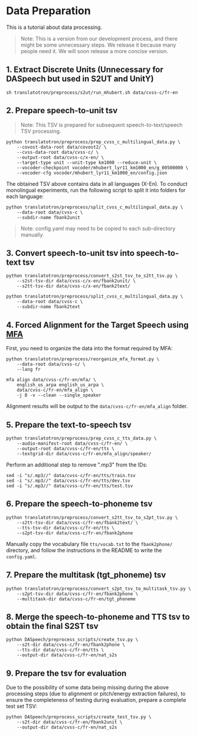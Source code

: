 # Data Preparation

This is a tutorial about data processing. 

> Note: This is a version from our development process, and there might be some unnecessary steps. We release it because many people need it. We will soon release a more concise version.

## 1. Extract Discrete Units (Unnecessary for DASpeech but used in S2UT and UnitY)

```
sh translatotron/preprocess/s2ut/run_mhubert.sh data/cvss-c/fr-en
```

## 2. Prepare speech-to-unit tsv

> Note: This TSV is prepared for subsequent speech-to-text/speech TSV processing.

```
python translatotron/preprocess/prep_cvss_c_multilingual_data.py \
    --covost-data-root data/covost2/ \
    --cvss-data-root data/cvss-c/ \
    --output-root data/cvss-c/x-en/ \
    --target-type unit --unit-type km1000 --reduce-unit \
    --vocoder-checkpoint vocoder/mhubert_lyr11_km1000_en/g_00500000 \
    --vocoder-cfg vocoder/mhubert_lyr11_km1000_en/config.json 
```

The obtained TSV above contains data in all languages (X-En). To conduct monolingual experiments, run the following script to split it into folders for each language:

```
python translatotron/preprocess/split_cvss_c_multilingual_data.py \
    --data-root data/cvss-c \
    --subdir-name fbank2unit
```

> Note: config.yaml may need to be copied to each sub-directory manually.

## 3. Convert speech-to-unit tsv into speech-to-text tsv

```
python translatotron/preprocess/convert_s2st_tsv_to_s2tt_tsv.py \
    --s2st-tsv-dir data/cvss-c/x-en/fbank2unit/ \
    --s2tt-tsv-dir data/cvss-c/x-en/fbank2text/

python translatotron/preprocess/split_cvss_c_multilingual_data.py \
    --data-root data/cvss-c \
    --subdir-name fbank2text
```

## 4. Forced Alignment for the Target Speech using [MFA](https://mfa-models.readthedocs.io/en/latest/index.html)

First, you need to organize the data into the format required by MFA:

```
python translatotron/preprocess/reorganize_mfa_format.py \
    --data-root data/cvss-c/ \
    --lang fr
```

```
mfa align data/cvss-c/fr-en/mfa/ \
    english_us_arpa english_us_arpa \
    data/cvss-c/fr-en/mfa_align \
    -j 8 -v --clean --single_speaker
```

Alignment results will be output to the `data/cvss-c/fr-en/mfa_align` folder.

## 5. Prepare the text-to-speech tsv

```
python translatotron/preprocess/prep_cvss_c_tts_data.py \
    --audio-manifest-root data/cvss-c/fr-en/ \
    --output-root data/cvss-c/fr-en/tts \
    --textgrid-dir data/cvss-c/fr-en/mfa_align/speaker/
```

Perform an additional step to remove ".mp3" from the IDs:

```
sed -i "s/.mp3//" data/cvss-c/fr-en/tts/train.tsv
sed -i "s/.mp3//" data/cvss-c/fr-en/tts/dev.tsv
sed -i "s/.mp3//" data/cvss-c/fr-en/tts/test.tsv
```

## 6. Prepare the speech-to-phoneme tsv

```
python translatotron/preprocess/convert_s2tt_tsv_to_s2pt_tsv.py \
    --s2tt-tsv-dir data/cvss-c/fr-en/fbank2text/ \
    --tts-tsv-dir data/cvss-c/fr-en/tts \
    --s2pt-tsv-dir data/cvss-c/fr-en/fbank2phone
```

Manually copy the vocabulary file `tts/vocab.txt` to the `fbank2phone/` directory, and follow the instructions in the README to write the `config.yaml`.


## 7. Prepare the multitask (tgt_phoneme) tsv

```
python translatotron/preprocess/convert_s2pt_tsv_to_multitask_tsv.py \
    --s2pt-tsv-dir data/cvss-c/fr-en/fbank2phone \
    --multitask-dir data/cvss-c/fr-en/tgt_phoneme
```

## 8. Merge the speech-to-phoneme and TTS tsv to obtain the final S2ST tsv

```
python DASpeech/preprocess_scripts/create_tsv.py \
    --s2t-dir data/cvss-c/fr-en/fbank2phone \
    --tts-dir data/cvss-c/fr-en/tts \
    --output-dir data/cvss-c/fr-en/nat_s2s
```

## 9. Prepare the tsv for evaluation

Due to the possibility of some data being missing during the above processing steps (due to alignment or pitch/energy extraction failures), to ensure the completeness of testing during evaluation, prepare a complete test set TSV:

```
python DASpeech/preprocess_scripts/create_test_tsv.py \
    --s2t-dir data/cvss-c/fr-en/fbank2unit \
    --output-dir data/cvss-c/fr-en/nat_s2s
```
